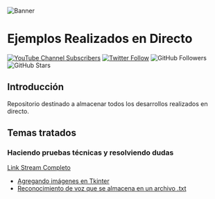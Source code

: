 ![Banner](https://yt3.googleusercontent.com/7QVzTTJPg7TYb0vUymh-5Wcx-0wRPrDMGMQhonZQ9rFaWW-LAnGRCe4MCqNc-fSIkjcLg6Fx=w2560-fcrop64=1,00005a57ffffa5a8-k-c0xffffffff-no-nd-rj)
# Ejemplos Realizados en Directo

[![YouTube Channel Subscribers](https://img.shields.io/youtube/channel/subscribers/UCxPD7bsocoAMq8Dj18kmGyQ?style=social)](https://youtube.com/dimasmas?sub_confirmation=1)
[![Twitter Follow](https://img.shields.io/twitter/follow/tellmore_?style=social)](https://twitter.com/tellmore_)
![GitHub Followers](https://img.shields.io/github/followers/Lokixin?style=social)
![GitHub Stars](https://img.shields.io/github/stars/Lokixin?style=social)

## Introducción
Repositorio destinado a almacenar todos los desarrollos realizados en directo.

## Temas tratados

### Haciendo pruebas técnicas y resolviendo dudas

[Link Stream Completo](https://www.youtube.com/live/ANYvtZchYv0?si=tzYSBbVH1eUutsvz)
- [Agregando imágenes en Tkinter](https://www.youtube.com/live/ANYvtZchYv0?si=Ylhdazr6RhqyWYAu&t=1807)
- [Reconocimiento de voz que se almacena en un archivo .txt](https://www.youtube.com/live/ANYvtZchYv0?si=CTNv64eynIHovpIc&t=2618)

